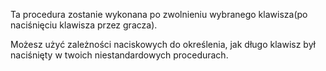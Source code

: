 Ta procedura zostanie wykonana po zwolnieniu wybranego klawisza(po naciśnięciu klawisza przez gracza).

Możesz użyć zależności naciskowych do określenia, jak długo klawisz był naciśnięty w twoich niestandardowych procedurach.